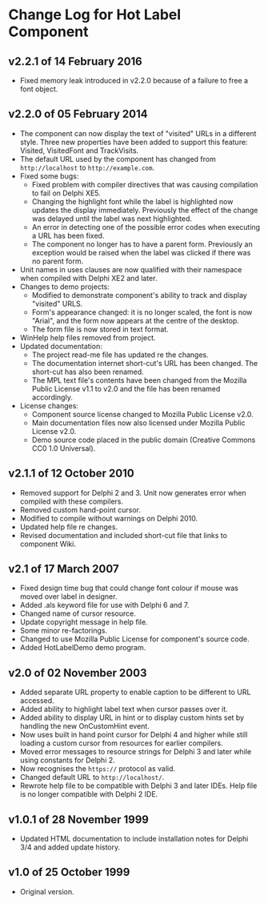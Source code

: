 # Change Log for Hot Label Component

## v2.2.1 of 14 February 2016

+ Fixed memory leak introduced in v2.2.0 because of a failure to free a font object.

## v2.2.0 of 05 February 2014

+ The component can now display the text of "visited" URLs in a different style. Three new properties have been added to support this feature: Visited, VisitedFont and TrackVisits.
+ The default URL used by the component has changed from `http://localhost` to `http://example.com`.
+ Fixed some bugs:
  + Fixed problem with compiler directives that was causing compilation to fail on Delphi XE5.
  + Changing the highlight font while the label is highlighted now updates the display immediately. Previously the effect of the change was delayed until the label was next highlighted.
  + An error in detecting one of the possible error codes when executing a URL has been fixed.
  + The component no longer has to have a parent form. Previously an exception would be raised when the label was clicked if there was no parent form.
+ Unit names in uses clauses are now qualified with their namespace when compiled with Delphi XE2 and later.
+ Changes to demo projects:
  + Modified to demonstrate component's ability to track and display "visited" URLS.
  + Form's appearance changed: it is no longer scaled, the font is now "Arial", and the form now appears at the centre of the desktop.
  + The form file is now stored in text format.
+ WinHelp help files removed from project.
+ Updated documentation:
  + The project read-me file has updated re the changes.
  + The documentation internet short-cut's URL has been changed. The short-cut has also been renamed.
  + The MPL text file's contents have been changed from the Mozilla Public License v1.1 to v2.0 and the file has been renamed accordingly.
+ License changes:
  + Component source license changed to Mozilla Public License v2.0.
  + Main documentation files now also licensed under Mozilla Public License v2.0.
  + Demo source code placed in the public domain (Creative Commons CC0 1.0 Universal).

## v2.1.1 of 12 October 2010

+ Removed support for Delphi 2 and 3. Unit now generates error when compiled with these compilers.
+ Removed custom hand-point cursor.
+ Modified to compile without warnings on Delphi 2010.
+ Updated help file re changes.
+ Revised documentation and included short-cut file that links to component Wiki.

## v2.1 of 17 March 2007

+ Fixed design time bug that could change font colour if mouse was moved over label in designer.
+ Added .als keyword file for use with Delphi 6 and 7.
+ Changed name of cursor resource.
+ Update copyright message in help file.
+ Some minor re-factorings.
+ Changed to use Mozilla Public License for component's source code.
+ Added HotLabelDemo demo program.

## v2.0 of 02 November 2003

+ Added separate URL property to enable caption to be different to URL accessed.
+ Added ability to highlight label text when cursor passes over it.
+ Added ability to display URL in hint or to display custom hints set by handling the new OnCustomHint event.
+ Now uses built in hand point cursor for Delphi 4 and higher while still loading a custom cursor from resources for earlier compilers.
+ Moved error messages to resource strings for Delphi 3 and later while using constants for Delphi 2.
+ Now recognises the `https://` protocol as valid.
+ Changed default URL to `http://localhost/`.
+ Rewrote help file to be compatible with Delphi 3 and later IDEs. Help file is no longer compatible with Delphi 2 IDE.

## v1.0.1 of 28 November 1999

+ Updated HTML documentation to include installation notes for Delphi 3/4 and added update history.

## v1.0 of 25 October 1999

+ Original version.
